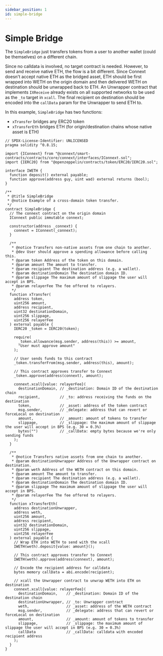 ```yaml
---
sidebar_position: 1
id: simple-bridge
---
```


# Simple Bridge

The `SimpleBridge` just transfers tokens from a user to another wallet (could be themselves) on a different chain.

Since no calldata is involved, no target contract is needed. However, to send and receive native ETH, the flow is a bit different. Since Connext doesn't accept native ETH as the bridged asset, ETH should be first wrapped into WETH on the origin domain and then delivered WETH on destination should be unwrapped back to ETH. An Unwrapper contract that implements `IXReceive` already exists on all supported networks to be used as the `_to` target in `xcall`. The final recipient on destination should be encoded into the `callData` param for the Unwrapper to send ETH to.

In this example, `SimpleBridge` has two functions:
- `xTransfer` bridges any ERC20 token
- `xTransferEth` bridges ETH (for origin/destination chains whose native asset is ETH)

```solidity showLineNumbers
// SPDX-License-Identifier: UNLICENSED
pragma solidity ^0.8.15;

import {IConnext} from "@connext/smart-contracts/contracts/core/connext/interfaces/IConnext.sol";
import {IERC20} from "@openzeppelin/contracts/token/ERC20/IERC20.sol";

interface IWETH {
  function deposit() external payable;
  function approve(address guy, uint wad) external returns (bool);
}

/**
 * @title SimpleBridge
 * @notice Example of a cross-domain token transfer.
 */
contract SimpleBridge {
  // The connext contract on the origin domain
  IConnext public immutable connext;

  constructor(address _connext) {
    connext = IConnext(_connext);
  }

  /**
   * @notice Transfers non-native assets from one chain to another.
   * @dev User should approve a spending allowance before calling this.
   * @param token Address of the token on this domain.
   * @param amount The amount to transfer.
   * @param recipient The destination address (e.g. a wallet).
   * @param destinationDomain The destination domain ID.
   * @param slippage The maximum amount of slippage the user will accept in BPS.
   * @param relayerFee The fee offered to relayers.
   */
  function xTransfer(
    address token,
    uint256 amount,
    address recipient,
    uint32 destinationDomain,
    uint256 slippage,
    uint256 relayerFee
  ) external payable {
    IERC20 _token = IERC20(token);

    require(
      _token.allowance(msg.sender, address(this)) >= amount,
      "User must approve amount"
    );

    // User sends funds to this contract
    _token.transferFrom(msg.sender, address(this), amount);

    // This contract approves transfer to Connext
    _token.approve(address(connext), amount);

    connext.xcall{value: relayerFee}(
      destinationDomain, // _destination: Domain ID of the destination chain
      recipient,         // _to: address receiving the funds on the destination
      token,             // _asset: address of the token contract
      msg.sender,        // _delegate: address that can revert or forceLocal on destination
      amount,            // _amount: amount of tokens to transfer
      slippage,          // _slippage: the maximum amount of slippage the user will accept in BPS (e.g. 30 = 0.3%)
      bytes("")          // _callData: empty bytes because we're only sending funds
    );  
  }

  /**
   * @notice Transfers native assets from one chain to another.
   * @param destinationUnwrapper Address of the Unwrapper contract on destination.
   * @param weth Address of the WETH contract on this domain.
   * @param amount The amount to transfer.
   * @param recipient The destination address (e.g. a wallet).
   * @param destinationDomain The destination domain ID.
   * @param slippage The maximum amount of slippage the user will accept in BPS.
   * @param relayerFee The fee offered to relayers.
   */
  function xTransferEth(
    address destinationUnwrapper,
    address weth,
    uint256 amount,
    address recipient,
    uint32 destinationDomain,
    uint256 slippage,
    uint256 relayerFee
  ) external payable {
    // Wrap ETH into WETH to send with the xcall
    IWETH(weth).deposit{value: amount}();

    // This contract approves transfer to Connext
    IWETH(weth).approve(address(connext), amount);

    // Encode the recipient address for calldata
    bytes memory callData = abi.encode(recipient);

    // xcall the Unwrapper contract to unwrap WETH into ETH on destination
    connext.xcall{value: relayerFee}(
      destinationDomain,    // _destination: Domain ID of the destination chain
      destinationUnwrapper, // _to: Unwrapper contract
      weth,                 // _asset: address of the WETH contract
      msg.sender,           // _delegate: address that can revert or forceLocal on destination
      amount,               // _amount: amount of tokens to transfer
      slippage,             // _slippage: the maximum amount of slippage the user will accept in BPS (e.g. 30 = 0.3%)
      callData              // _callData: calldata with encoded recipient address
    );  
  }
}
```